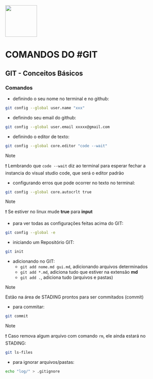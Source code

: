 
<img src="https://git-scm.com/images/logos/downloads/Git-Icon-1788C.png" width="100px" height="auto">

# COMANDOS DO #GIT
## GIT - Conceitos Básicos

### Comandos
- definindo o seu nome no terminal e no github:
```bash
git config --global user.name "xxx"
```
- definindo seu email do github:
```bash
git config --global user.email xxxxx@gmail.com
```
- definindo o editor de texto:
```bash
git config --global core.editor "code --wait"
```
> [!NOTE]
> ❗ Lembrando que ``code --wait`` diz ao terminal para esperar fechar a instancia do visual studio code, que será o editor padrão
- configurando erros que pode ocorrer no texto no terminal:
```bash
git config --global core.autocrlt true
```
> [!NOTE]
> ❗ Se estiver no linux mude **true** para **input**
- para ver todas as configurações feitas acima do GIT:
```bash
git config --global -e
```
- iniciando um Repositório GIT:
```bash
git init
```
- adicionando no GIT:
  - ``git add nome.md gui.md``, adicionando arquivos determinados
  - ``git add *.md``, adiciona tudo que estiver na extensão **md**
  - ``git add .``, adiciona tudo (arquivos e pastas)
> [!NOTE]
> Estão na área de STADING prontos para ser commitados (commit)
- para commitar:
```bash
git commit
```
> [!NOTE]
> ❗ Caso remova algum arquivo com comando ``rm``, ele ainda estará no STADING:
```bash
git ls-files
```
- para ignorar arquivos/pastas:
```bash
echo "log/" > .gitignore
```
